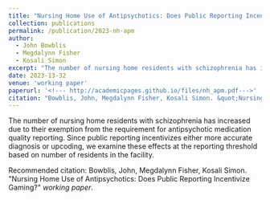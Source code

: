 ```yaml
---
title: "Nursing Home Use of Antipsychotics: Does Public Reporting Incentivize Gaming?"
collection: publications
permalink: /publication/2023-nh-apm
author:
  - John Bowblis
  - Megdalynn Fisher
  - Kosali Simon
excerpt: "The number of nursing home residents with schizophrenia has increased due to their exemption from the requirement for antipsychotic medication quality reporting. Since public reporting incentivizes either more accurate diagnosis or upcoding, we examine these effects at the reporting threshold based on number of residents in the facility."
date: 2023-13-32
venue: 'working paper'
paperurl: '<!--- http://academicpages.github.io/files/nh_apm.pdf--->'
citation: "Bowblis, John, Megdalynn Fisher, Kosali Simon. &quot;Nursing Home Use of Antipsychotics: Does Public Reporting Incentivize Gaming?&quot; <i>forthcoming 1</i>. 1(3)."
---
```


The number of nursing home residents with schizophrenia has increased due to their exemption from the requirement for antipsychotic medication quality reporting. Since public reporting incentivizes either more accurate diagnosis or upcoding, we examine these effects at the reporting threshold based on number of residents in the facility.  

Recommended citation: Bowblis, John, Megdalynn Fisher, Kosali Simon. "Nursing Home Use of Antipsychotics: Does Public Reporting Incentivize Gaming?" <i>working paper</i>. 
